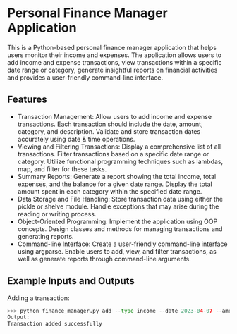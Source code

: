# Personal Finance Manager Application

This is a Python-based personal finance manager application that helps users monitor their income and expenses. The application allows users to add income and expense transactions, view transactions within a specific date range or category, generate insightful reports on financial activities and provides a user-friendly command-line interface.

## Features

- Transaction Management: Allow users to add income and expense transactions. Each transaction should include the date, amount, category, and description. Validate and store transaction dates accurately using date & time operations.
- Viewing and Filtering Transactions: Display a comprehensive list of all transactions. Filter transactions based on a specific date range or category.   Utilize functional programming techniques such as lambdas, map, and filter for these tasks.
- Summary Reports: Generate a report showing the total income, total expenses, and the balance for a given date range. Display the total amount spent in each category within the specified date range.
- Data Storage and File Handling: Store transaction data using either the pickle or shelve module. Handle exceptions that may arise during the reading or writing process.
- Object-Oriented Programming: Implement the application using OOP concepts. Design classes and methods for managing transactions and generating reports.
- Command-line Interface: Create a user-friendly command-line interface using argparse. Enable users to add, view, and filter transactions, as well as generate reports through command-line arguments.

## Example Inputs and Outputs

Adding a transaction:

```python
>>> python finance_manager.py add --type income --date 2023-04-07 --amount 500.00 --category salary --description "April Salary"
Output:
Transaction added successfully

